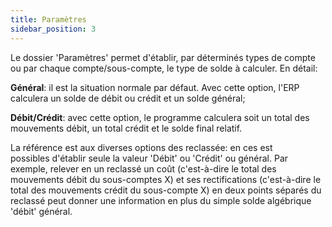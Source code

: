 ```yaml
---
title: Paramètres
sidebar_position: 3
---
```


Le dossier 'Paramètres' permet d'établir, par déterminés types de compte ou par chaque compte/sous-compte, le type de solde à calculer. En détail:

**Général**: il est la situation normale par défaut. Avec cette option, l'ERP calculera un solde de débit ou crédit et un solde général;

**Débit/Crédit**: avec cette option, le programme calculera soit un total des mouvements débit, un total crédit et le solde final relatif.

La référence est aux diverses options des reclassée: en ces est possibles d'établir seule la valeur 'Débit' ou 'Crédit' ou général. Par exemple, relever en un reclassé un coût (c'est-à-dire le total des mouvements débit du sous-comptes X) et ses rectifications (c'est-à-dire le total des mouvements crédit du sous-compte X) en deux points séparés du reclassé peut donner une information en plus du simple solde algébrique 'débit' général.






